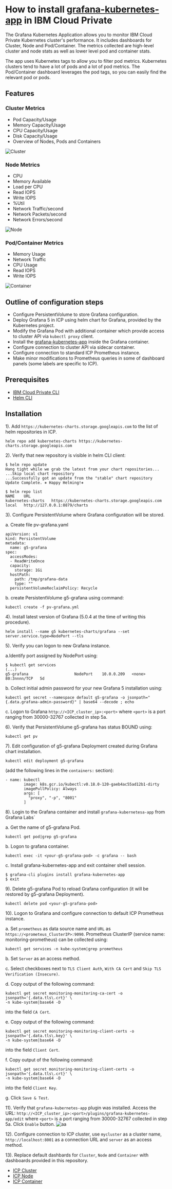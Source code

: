 # How to install [grafana-kubernetes-app](https://github.com/grafana/kubernetes-app) in IBM Cloud Private


The Grafana Kubernetes Application allows you to monitor IBM Cloud Private Kubernetes cluster's performance. It includes dashboards for Cluster, Node and Pod/Container. The metrics collected are high-level cluster and node stats as well as lower level pod and container stats.

The app uses Kubernetes tags to allow you to filter pod metrics. Kubernetes clusters tend to have a lot of pods and a lot of pod metrics. The Pod/Container dashboard leverages the pod tags, so you can easily find the relevant pod or pods.

## Features


### Cluster Metrics

- Pod Capacity/Usage
- Memory Capacity/Usage
- CPU Capacity/Usage
- Disk Capacity/Usage
- Overview of Nodes, Pods and Containers

![Cluster](images/Grafana_-_ICP_Cluster.png)

### Node Metrics

- CPU
- Memory Available
- Load per CPU
- Read IOPS
- Write IOPS
- %Util
- Network Traffic/second
- Network Packets/second
- Network Errors/second

![Node](images/Grafana_-_ICP_Node.png)

### Pod/Container Metrics

- Memory Usage
- Network Traffic
- CPU Usage
- Read IOPS
- Write IOPS

![Container](images/Grafana_-_ICP_Container.png)

## Outline of configuration steps

- Configure PersistentVolume to store Grafana configuration.
- Deploy Grafana 5 in ICP using helm chart for Grafana, provided by the Kubernetes project.
- Modify the Grafana Pod with additional container which provide access to cluster API via `kubectl proxy` client. 
- Install the [grafana-kubernetes-app](https://github.com/grafana/kubernetes-app) inside the Grafana container.
- Configure connection to cluster API via sidecar container.
- Configure connection to standard ICP Prometheus instance.
- Make minor modifications to Prometheus queries in some of dashboard panels (some labels are specific to ICP).

## Prerequisites

- [IBM Cloud Private CLI](https://www.ibm.com/support/knowledgecenter/SSBS6K_2.1.0.2/manage_cluster/install_cli.html)
- [Helm CLI](https://www.ibm.com/support/knowledgecenter/SSBS6K_2.1.0.2/app_center/create_helm_cli.html)

## Installation

1). Add `https://kubernetes-charts.storage.googleapis.com` to the list of helm repositories in ICP.

```
helm repo add kubernetes-charts https://kubernetes-charts.storage.googleapis.com
```

2). Verify that new repository is visible in helm CLI client:

```
$ helm repo update
Hang tight while we grab the latest from your chart repositories...
...Skip local chart repository
...Successfully got an update from the "stable" chart repository
Update Complete. ⎈ Happy Helming!⎈

$ helm repo list
NAME  	URL
kubernetes-charts	https://kubernetes-charts.storage.googleapis.com
local 	http://127.0.0.1:8879/charts
```
3). Configure PersistentVolume where Grafana configuration will be stored.

a. Create file pv-grafana.yaml

```
apiVersion: v1
kind: PersistentVolume
metadata:
  name: g5-grafana
spec:
  accessModes:
  - ReadWriteOnce
  capacity:
    storage: 1Gi
  hostPath:
    path: /tmp/grafana-data
    type: ""
  persistentVolumeReclaimPolicy: Recycle
```

b. create PersistentVolume g5-grafana using command:

```
kubectl create -f pv-grafana.yml
```

4). Install latest version of Grafana (5.0.4 at the time of writing this procedure).

```
helm install --name g5 kubernetes-charts/grafana --set server.service.type=NodePort --tls
```
5). Verify you can logon to new Grafana instance. 

a.Identify port assigned by NodePort using:

```
$ kubectl get services
(...)
g5-grafana                    NodePort    10.0.0.209   <none>        80:3nnnn/TCP   5d 
```
b. Collect initial admin password for your new Grafana 5 installation using:

```
kubectl get secret --namespace default g5-grafana -o jsonpath="{.data.grafana-admin-password}" | base64 --decode ; echo
```
c. Logon to Grafana `http://<ICP_cluster_ip>:<port>`
where `<port>` is a port ranging from 30000-32767 collected in step 5a.

6). Verify that PersistentVolume g5-grafana has status BOUND using:

```
kubectl get pv
```
7). Edit configuration of g5-grafana Deployment created during Grafana chart installation.

```
kubectl edit deployment g5-grafana
```
(add the following lines in the `containers:` section):

```
- name: kubectl
        image: k8s.gcr.io/kubectl:v0.18.0-120-gaeb4ac55ad12b1-dirty
        imagePullPolicy: Always
        args: [
          "proxy", "-p", "8001"
        ]
```
8). Login to the Grafana container and install `grafana-kubernetesa-app` from Grafana Labs`

a. Get the name of g5-grafana Pod.

```
kubectl get pod|grep g5-grafana
```
b. Logon to grafana container.

```
kubectl exec -it <your-g5-grafana-pod> -c grafana -- bash
```
c. Install grafana-kubernetes-app and exit container shell session.

```
$ grafana-cli plugins install grafana-kubernetes-app
$ exit 
```
9). Delete g5-grafana Pod to reload Grafana configuration (it will be restored by g5-grafana Deployment).

```
kubectl delete pod <your-g5-grafana-pod>
```

10). Logon to Grafana and configure connection to default ICP Prometheus instance.

a. Set `prometheus` as data source name and `URL` as `https://<prometeus_ClusterIP>:9090`. Prometheus ClusterIP (service name: monitoring-prometheus) can be collected using: 

```
kubectl get services -n kube-system|grep prometheus
```

b. Set `Server` as an access method.

c. Select checkboxes next to `TLS Client Auth`, `With CA Cert` and `Skip TLS Verification (Insecure)`.

d. Copy output of the following command:

```
kubectl get secret monitoring-monitoring-ca-cert -o jsonpath='{.data.tls\.crt}' \
-n kube-system|base64 -D
```
into the field `CA Cert`.

e. Copy output of the following command:

```
kubectl get secret monitoring-monitoring-client-certs -o jsonpath='{.data.tls\.key}' \
-n kube-system|base64 -D
```
into the field `Client Cert`.

f. Copy output of the following command:

```
kubectl get secret monitoring-monitoring-client-certs -o jsonpath='{.data.tls\.crt}' \
-n kube-system|base64 -D
```
into the field `Client Key`.

g. Click `Save & Test`.

11). Verify that `grafana-kubernetes-app` plugin was installed. Access the URL: `http://<ICP_cluster_ip>:<port>/plugins/grafana-kubernetes-app/edit` where `<port>` is a port ranging from 30000-32767 collected in step 5a.
Click `Enable` button.
![aa](images/kubernetes-app1.png)

12). Configure connection to ICP cluster, use `mycluster` as a cluster name, `http://localhost:8001` as a connection URL and `server` as an access method.

13). Replace default dashbards for `Cluster`, `Node` and `Container` with dashboards provided in this repository. 

- [ICP Cluster](ICPCluster.json)
- [ICP Node](ICPNode.json)
- [ICP Container](ICPContainer.json)








